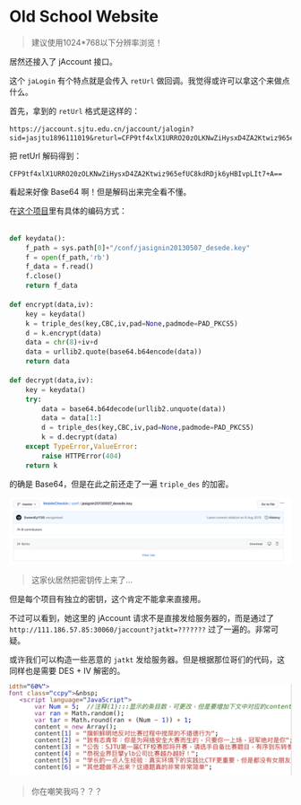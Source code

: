 # Old School Website

> 建议使用1024*768以下分辨率浏览！

居然还接入了 jAccount 接口。

这个 `jaLogin` 有个特点就是会传入 `retUrl` 做回调。我觉得或许可以拿这个来做点什么。

首先，拿到的 `retUrl` 格式是这样的：

```
https://jaccount.sjtu.edu.cn/jaccount/jalogin?sid=jasjtu1896111019&returl=CFP9tf4xlX1URRO20zOLKNwZiHysxD4ZA2Ktwiz965efUC8kdRDjk6yHBIvpLIt7%2BA%3D%3D&se=CFOcTtUykD0%2B9gmzac14CVX5akBK2Ndk5sqWrbzZKdTcIInQogT%2FtcPny4WUHn3xxA%3D%3D
```

把 retUrl 解码得到：

```
CFP9tf4xlX1URRO20zOLKNwZiHysxD4ZA2Ktwiz965efUC8kdRDjk6yHBIvpLIt7+A==
```

看起来好像 Base64 啊！但是解码出来完全看不懂。

在[这个项目](https://github.com/SweenEy1130/MobileCheckIn/blob/master/admin.py)里有具体的编码方式：

```python

def keydata():
	f_path = sys.path[0]+"/conf/jasignin20130507_desede.key"
	f = open(f_path,'rb')
	f_data = f.read()
	f.close()
	return f_data

def encrypt(data,iv):
	key = keydata()
	k = triple_des(key,CBC,iv,pad=None,padmode=PAD_PKCS5)
	d = k.encrypt(data)
	data = chr(8)+iv+d
	data = urllib2.quote(base64.b64encode(data))
	return data

def decrypt(data,iv):
	key = keydata()
	try:
		data = base64.b64decode(urllib2.unquote(data))
		data = data[1:]
		d = triple_des(key,CBC,iv,pad=None,padmode=PAD_PKCS5)
		k = d.decrypt(data)
	except TypeError,ValueError:
		raise HTTPError(404)
	return k
```

的确是 Base64，但是在此之前还走了一遍 `triple_des` 的加密。

![image-20201016094052806](notes.assets/image-20201016094052806.png)

> 这家伙居然把密钥传上来了…

但是每个项目有独立的密钥，这个肯定不能拿来直接用。

不过可以看到，她这里的 jAccount 请求不是直接发给服务器的，而是通过了 `http://111.186.57.85:30060/jaccount?jatkt=???????` 过了一遍的。非常可疑。

或许我们可以构造一些恶意的 `jatkt` 发给服务器。但是根据那位哥们的代码，这同样也是需要 DES + IV 解密的。

![image-20201016095930795](notes.assets/image-20201016095930795.png)

> 你在嘲笑我吗？？？

